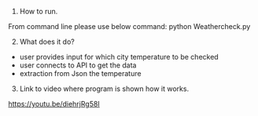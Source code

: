 
1. How to run.

From command line please use below command: python Weathercheck.py

2. What does it do?

- user provides input for which city temperature to be checked
- user connects to API to get the data
- extraction from Json the temperature

3. Link to video where program is shown how it works.

https://youtu.be/diehrjRg58I
